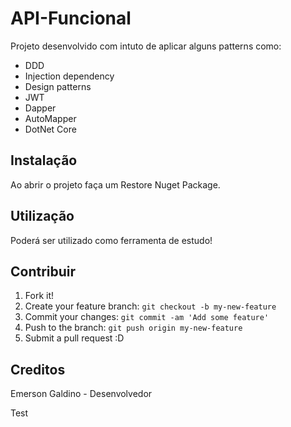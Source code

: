 # API-Funcional

Projeto desenvolvido com intuto de aplicar alguns patterns como:
*  DDD
*  Injection dependency
*  Design patterns
*  JWT
*  Dapper
*  AutoMapper
*  DotNet Core

## Instalação

Ao abrir o projeto faça um Restore Nuget Package.

## Utilização

Poderá ser utilizado como ferramenta de estudo! 

## Contribuir

1. Fork it!
2. Create your feature branch: `git checkout -b my-new-feature`
3. Commit your changes: `git commit -am 'Add some feature'`
4. Push to the branch: `git push origin my-new-feature`
5. Submit a pull request :D

## Creditos

Emerson Galdino - Desenvolvedor

Test


